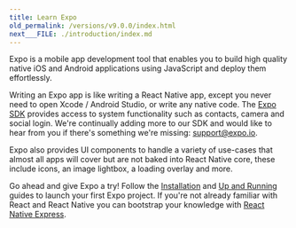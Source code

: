 ```yaml
---
title: Learn Expo
old_permalink: /versions/v9.0.0/index.html
next___FILE: ./introduction/index.md
---
```


Expo is a mobile app development tool that enables you to build high quality native iOS and Android applications using JavaScript and deploy them effortlessly.

Writing an Expo app is like writing a React Native app, except you never need to open Xcode / Android Studio, or write any native code. The [Expo SDK](sdk/index.html#expo-sdk) provides access to system functionality such as contacts, camera and social login. We're continually adding more to our SDK and would like to hear from you if there's something we're missing: [support@expo.io](mailto:support%40expo.io).

Expo also provides UI components to handle a variety of use-cases that almost all apps will cover but are not baked into React Native core, these include icons, an image lightbox, a loading overlay and more.

Go ahead and give Expo a try! Follow the [Installation](introduction/installation.html#installation) and [Up and Running](guides/up-and-running.html#up-and-running) guides to launch your first Expo project. If you're not already familiar with React and React Native you can bootstrap your knowledge with [React Native Express](http://www.reactnativeexpress.com/).
